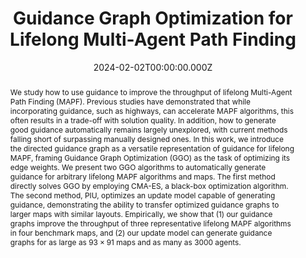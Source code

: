 ---
title: "Guidance Graph Optimization for Lifelong Multi-Agent Path Finding"

# Publication type.
# Legend: 0 = Uncategorized; 1 = Conference paper; 2 = Journal article;
# 3 = Preprint / Working Paper; 4 = Report; 5 = Book; 6 = Book section;
# 7 = Thesis; 8 = Patent
publication_types:
  - "3"

# Authors
# If you created a profile for a user (e.g. the default `admin` user), write the username (folder name) here
# and it will be replaced with their full name and linked to their profile.
authors:
  - admin
  - He Jiang
  - Varun Bhatt
  - Stefanos Nikolaidis
  - Jiaoyang Li

# # Author notes (optional)
# author_notes:
#   - Equal contribution
#   - Equal contribution

# Publication name and optional abbreviated publication name.
publication: "*Preprint*"

abstract: We study how to use guidance to improve the throughput of lifelong Multi-Agent Path Finding (MAPF). Previous studies have demonstrated that while incorporating guidance, such as highways, can accelerate MAPF algorithms, this often results in a trade-off with solution quality. In addition, how to generate good guidance automatically remains largely unexplored, with current methods falling short of surpassing manually designed ones. In this work, we introduce the directed guidance graph as a versatile representation of guidance for lifelong MAPF, framing Guidance Graph Optimization (GGO) as the task of optimizing its edge weights. We present two GGO algorithms to automatically generate guidance for arbitrary lifelong MAPF algorithms and maps. The first method directly solves GGO by employing CMA-ES, a black-box optimization algorithm. The second method, PIU, optimizes an update model capable of generating guidance, demonstrating the ability to transfer optimized guidance graphs to larger maps with similar layouts. Empirically, we show that (1) our guidance graphs improve the throughput of three representative lifelong MAPF algorithms in four benchmark maps, and (2) our update model can generate guidance graphs for as large as $93\times91$ maps and as many as 3000 agents.


# Summary. An optional shortened abstract.
# summary: Lorem ipsum dolor sit amet, consectetur adipiscing elit. Duis posuere tellus ac convallis placerat. Proin tincidunt magna sed ex sollicitudin condimentum.

# Is this paper is draft?
draft: false

# Display this page in the Featured widget?
featured: false

# extra links
url_pdf: "https://arxiv.org/pdf/2402.01446.pdf"
url_code: ""
url_dataset: ""
url_poster: ""
url_project: ""
url_slides: ""
url_source: ""
url_video: ""

# Featured image
# To use, add an image named `featured.jpg/png` to your page's folder.
image:
  filename: featured
  focal_point: Smart
  preview_only: false

# Associated Projects (optional).
#   Associate this publication with one or more of your projects.
#   Simply enter your project's folder or file name without extension.
#   E.g. `internal-project` references `content/project/internal-project/index.md`.
#   Otherwise, set `projects: []`.
# projects:
# - "content/project/nrikids/index.md"

# Slides (optional).
#   Associate this publication with Markdown slides.
#   Simply enter your slide deck's filename without extension.
#   E.g. `slides: "example"` references `content/slides/example/index.md`.
#   Otherwise, set `slides: ""`.
# slides: example

date: 2024-02-02T00:00:00.000Z
# doi: 10.24963/ijcai.2023/611

profile: false
share: false
show_date: false

# design:
    # css_class:
    # css_style: ".article-metadata {font-size: 25px;}"

---